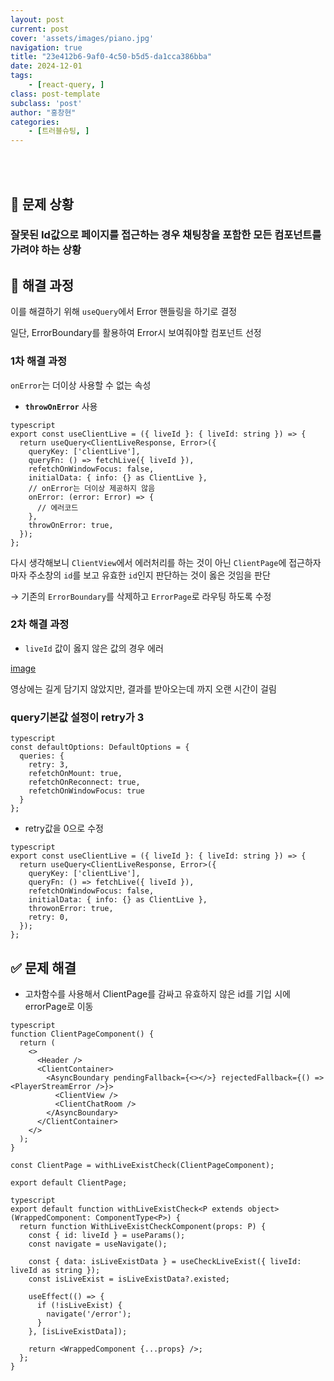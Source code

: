 ```yaml
---
layout: post
current: post
cover: 'assets/images/piano.jpg'
navigation: true
title: "23e412b6-9af0-4c50-b5d5-da1cca386bba"
date: 2024-12-01
tags:
    - [react-query, ]
class: post-template
subclass: 'post'
author: "홍창현"
categories:
    - [트러블슈팅, ]
---
```

<br><br>

## 🚨 문제 상황


### 잘못된 Id값으로 페이지를 접근하는 경우 채팅창을 포함한 모든 컴포넌트를 가려야 하는 상황


## 🏃 해결 과정


이를 해결하기 위해 `useQuery`에서 Error 핸들링을 하기로 결정


일단, ErrorBoundary를 활용하여 Error시 보여줘야할 컴포넌트 선정


### 1차 해결 과정


`onError`는 더이상 사용할 수 없는 속성

- **`throwOnError`** 사용


```
typescript
export const useClientLive = ({ liveId }: { liveId: string }) => {
  return useQuery<ClientLiveResponse, Error>({
    queryKey: ['clientLive'],
    queryFn: () => fetchLive({ liveId }),
    refetchOnWindowFocus: false,
    initialData: { info: {} as ClientLive },
    // onError는 더이상 제공하지 않음
    onError: (error: Error) => {
      // 에러코드
    },
    throwOnError: true,
  });
};

```



다시 생각해보니 `ClientView`에서 에러처리를 하는 것이 아닌 `ClientPage`에 접근하자마자 주소창의 `id`를 보고 유효한 `id`인지 판단하는 것이 옳은 것임을 판단


→ 기존의 `ErrorBoundary`를 삭제하고 `ErrorPage`로 라우팅 하도록 수정


### 2차 해결 과정

- `liveId` 값이 옳지 않은 값의 경우 에러

[image](https://prod-files-secure.s3.us-west-2.amazonaws.com/ccf16174-2ad8-4e34-8ea6-9046cc60f199/605ffe33-fd6e-4ec4-9622-58401e9e6cab/20241201-1644-35.2177938.mp4?X-Amz-Algorithm=AWS4-HMAC-SHA256&X-Amz-Content-Sha256=UNSIGNED-PAYLOAD&X-Amz-Credential=AKIAT73L2G45FSPPWI6X%2F20241230%2Fus-west-2%2Fs3%2Faws4_request&X-Amz-Date=20241230T150507Z&X-Amz-Expires=3600&X-Amz-Signature=4019758cc5a6309a70c54d81a0bb0b7b9baa61b30ad105563522ebc7168b720a&X-Amz-SignedHeaders=host&x-id=GetObject)


영상에는 길게 담기지 않았지만, 결과를 받아오는데 까지 오랜 시간이 걸림


### query기본값 설정이 retry가 3



```
typescript
const defaultOptions: DefaultOptions = {
  queries: {
    retry: 3,
    refetchOnMount: true,
    refetchOnReconnect: true,
    refetchOnWindowFocus: true
  }
};

```


- retry값을 0으로 수정


```
typescript
export const useClientLive = ({ liveId }: { liveId: string }) => {
  return useQuery<ClientLiveResponse, Error>({
    queryKey: ['clientLive'],
    queryFn: () => fetchLive({ liveId }),
    refetchOnWindowFocus: false,
    initialData: { info: {} as ClientLive },
    throwonError: true,
    retry: 0,
  });
};

```



## ✅ 문제 해결

- 고차함수를 사용해서 ClientPage를 감싸고 유효하지 않은 id를 기입 시에 errorPage로 이동


```
typescript
function ClientPageComponent() {
  return (
    <>
      <Header />
      <ClientContainer>
        <AsyncBoundary pendingFallback={<></>} rejectedFallback={() => <PlayerStreamError />}>
          <ClientView />
          <ClientChatRoom />
        </AsyncBoundary>
      </ClientContainer>
    </>
  );
}

const ClientPage = withLiveExistCheck(ClientPageComponent);

export default ClientPage;

```




```
typescript
export default function withLiveExistCheck<P extends object>(WrappedComponent: ComponentType<P>) {
  return function WithLiveExistCheckComponent(props: P) {
    const { id: liveId } = useParams();
    const navigate = useNavigate();

    const { data: isLiveExistData } = useCheckLiveExist({ liveId: liveId as string });
    const isLiveExist = isLiveExistData?.existed;

    useEffect(() => {
      if (!isLiveExist) {
        navigate('/error');
      }
    }, [isLiveExistData]);

    return <WrappedComponent {...props} />;
  };
}

```


